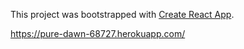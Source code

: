 This project was bootstrapped with [Create React App](https://github.com/facebook/create-react-app).

https://pure-dawn-68727.herokuapp.com/
